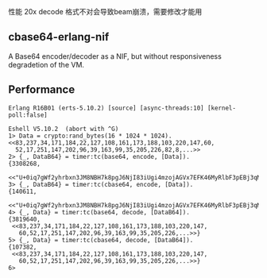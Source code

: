 性能 20x
decode 格式不对会导致beam崩溃，需要修改才能用


cbase64-erlang-nif
------------------

A Base64 encoder/decoder as a NIF, but without responsiveness degradetion of the VM.

Performance
-----------

```
Erlang R16B01 (erts-5.10.2) [source] [async-threads:10] [kernel-poll:false]

Eshell V5.10.2  (abort with ^G)
1> Data = crypto:rand_bytes(16 * 1024 * 1024).
<<83,237,34,171,184,22,127,108,161,173,188,103,220,147,60,
  52,17,251,147,202,96,39,163,99,35,205,226,82,8,...>>
2> {_, DataB64} = timer:tc(base64, encode, [Data]).
{3308268,
 <<"U+0iq7gWf2yhrbxn3JM8NBH7k8pgJ6NjI83iUgi4mzojAGVx7EFK46MyRlbF3pEBj3qMNLq9yhdTi10HSQNXSSoASESQ9OxukASsX8uM2fW+"...>>}
3> {_, DataB64} = timer:tc(cbase64, encode, [Data]).
{140611,
 <<"U+0iq7gWf2yhrbxn3JM8NBH7k8pgJ6NjI83iUgi4mzojAGVx7EFK46MyRlbF3pEBj3qMNLq9yhdTi10HSQNXSSoASESQ9OxukASsX8uM2fW+"...>>}
4> {_, Data} = timer:tc(base64, decode, [DataB64]).
{3819640,
 <<83,237,34,171,184,22,127,108,161,173,188,103,220,147,
   60,52,17,251,147,202,96,39,163,99,35,205,226,...>>}
5> {_, Data} = timer:tc(cbase64, decode, [DataB64]).
{107382,
 <<83,237,34,171,184,22,127,108,161,173,188,103,220,147,
   60,52,17,251,147,202,96,39,163,99,35,205,226,...>>}
6>
```
